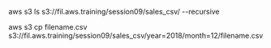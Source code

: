 aws s3 ls s3://fil.aws.training/session09/sales_csv/ --recursive

aws s3 cp filename.csv s3://fil.aws.training/session09/sales_csv/year=2018/month=12/filename.csv
